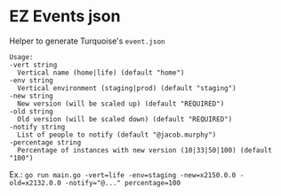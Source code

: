 # EZ Events json

Helper to generate Turquoise's `event.json`

```
Usage:
-vert string
  Vertical name (home|life) (default "home")
-env string
  Vertical environment (staging|prod) (default "staging")
-new string
  New version (will be scaled up) (default "REQUIRED")
-old string
  Old version (will be scaled down) (default "REQUIRED")
-notify string
  List of people to notify (default "@jacob.murphy")
-percentage string
  Percentage of instances with new version (10|33|50|100) (default "100")
```

Ex.:
`go run main.go -vert=life -env=staging -new=x2150.0.0 -old=x2132.0.0 -notify="@..." percentage=100`
